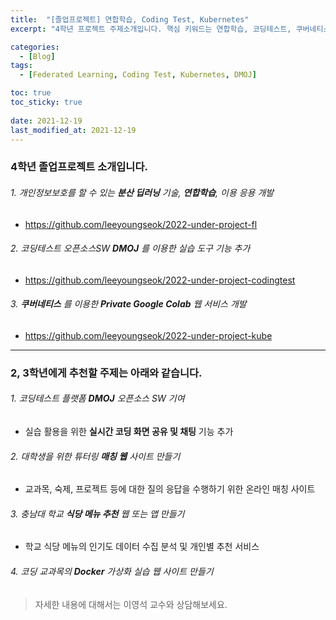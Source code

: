 ```yaml
---
title:  "[졸업프로젝트] 연합학습, Coding Test, Kubernetes"
excerpt: "4학년 프로젝트 주제소개입니다. 핵심 키워드는 연합학습, 코딩테스트, 쿠버네티스입니다. "

categories:
  - [Blog]
tags:
  - [Federated Learning, Coding Test, Kubernetes, DMOJ]

toc: true
toc_sticky: true
 
date: 2021-12-19
last_modified_at: 2021-12-19
---
```


### 4학년 졸업프로젝트 소개입니다. 

###### 1. 개인정보보호를 할 수 있는 __분산 딥러닝__ 기술, __연합학습__, 이용 응용 개발
  * <https://github.com/leeyoungseok/2022-under-project-fl>

###### 2. 코딩테스트 오픈소스SW __DMOJ__ 를 이용한 실습 도구 기능 추가
  * <https://github.com/leeyoungseok/2022-under-project-codingtest>

###### 3.  __쿠버네티스__ 를 이용한 __Private Google Colab__ 웹 서비스 개발
  * <https://github.com/leeyoungseok/2022-under-project-kube>


*** 

###  2, 3학년에게 추천할 주제는 아래와 같습니다. 

###### 1. 코딩테스트 플랫폼 __DMOJ__ 오픈소스 SW 기여
  * 실습 활용을 위한 __실시간 코딩 화면 공유 및 채팅__ 기능 추가

###### 2. 대학생을 위한 튜터링 __매칭 웹__ 사이트 만들기
  * 교과목, 숙제, 프로젝트 등에 대한 질의 응답을 수행하기 위한 온라인 매칭 사이트 

###### 3. 충남대 학교 __식당 메뉴 추천__ 웹 또는 앱 만들기
  * 학교 식당 메뉴의 인기도 데이터 수집 분석 및 개인별 추천 서비스

###### 4. 코딩 교과목의 __Docker__ 가상화 실습 웹 사이트 만들기

> 자세한 내용에 대해서는 이영석 교수와 상담해보세요.